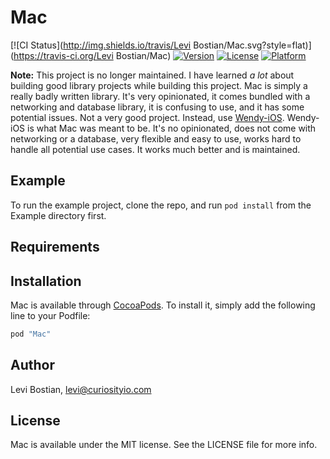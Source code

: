 # Mac

[![CI Status](http://img.shields.io/travis/Levi Bostian/Mac.svg?style=flat)](https://travis-ci.org/Levi Bostian/Mac)
[![Version](https://img.shields.io/cocoapods/v/Mac.svg?style=flat)](http://cocoapods.org/pods/Mac)
[![License](https://img.shields.io/cocoapods/l/Mac.svg?style=flat)](http://cocoapods.org/pods/Mac)
[![Platform](https://img.shields.io/cocoapods/p/Mac.svg?style=flat)](http://cocoapods.org/pods/Mac)

**Note:** This project is no longer maintained. I have learned *a lot* about building good library projects while building this project. Mac is simply a really badly written library. It's very opinionated, it comes bundled with a networking and database library, it is confusing to use, and it has some potential issues. Not a very good project. Instead, use [Wendy-iOS](https://github.com/levibostian/wendy-ios). Wendy-iOS is what Mac was meant to be. It's no opinionated, does not come with networking or a database, very flexible and easy to use, works hard to handle all potential use cases. It works much better and is maintained. 

## Example

To run the example project, clone the repo, and run `pod install` from the Example directory first.

## Requirements

## Installation

Mac is available through [CocoaPods](http://cocoapods.org). To install
it, simply add the following line to your Podfile:

```ruby
pod "Mac"
```

## Author

Levi Bostian, levi@curiosityio.com

## License

Mac is available under the MIT license. See the LICENSE file for more info.
